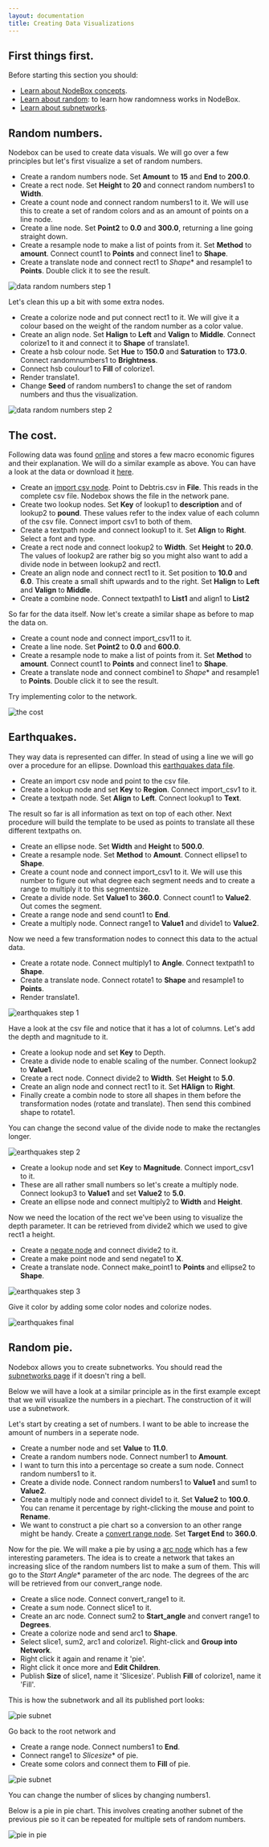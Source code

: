 ```yaml
---
layout: documentation
title: Creating Data Visualizations
---
```


First things first.
-------------------
Before starting this section you should:

* [Learn about NodeBox concepts](../concepts/concepts.html).
* [Learn about random](../concepts/randomness.html): to learn how randomness works in NodeBox.
* [Learn about subnetworks](../concepts/subnetworks.html).

Random numbers.
------------------

Nodebox can be used to create data visuals. We will go over a few principles but let's first visualize a set of random numbers.

* Create a random numbers node. Set **Amount** to **15** and **End** to **200.0**.
* Create a rect node. Set **Height** to **20** and connect random numbers1 to **Width**.
* Create a count node and connect random numbers1 to it. We will use this to create a set of random colors and as an amount of points on a line node.
* Create a line node. Set **Point2** to **0.0** and **300.0**, returning a line going straight down.
* Create a resample node to make a list of points from it. Set **Method** to **amount**. Connect count1 to **Points** and connect line1 to **Shape**.
* Create a translate node and connect rect1 to *Shape** and resample1 to **Points**. Double click it to see the result.

![data random numbers step 1](data-visualization-random-numbersa.png)

Let's clean this up a bit with some extra nodes.

* Create a colorize node and put connect rect1 to it. We will give it a colour based on the weight of the random number as a color value.
* Create an align node. Set **Halign** to **Left** and **Valign** to **Middle**. Connect colorize1 to it and connect it to **Shape** of translate1.
* Create a hsb colour node. Set **Hue** to **150.0** and **Saturation** to **173.0**. Connect randomnumbers1 to **Brightness**.
* Connect hsb coulour1 to **Fill** of colorize1.
* Render translate1.
* Change **Seed** of random numbers1 to change the set of random numbers and thus the visualization.

![data random numbers step 2](data-visualization-random-numbersb.png)

The cost.
----------
Following data was found [online](http://bit.ly/debtris) and stores a few macro economic figures and their explanation. We will do a similar example as above. You can have a look at the data or download it [here](data-visualization-debtris.csv).

* Create an [import csv node](/node/reference/data/import_csv.html). Point to Debtris.csv in **File**. This reads in the complete csv file. Nodebox shows the file in the network pane.
* Create two lookup nodes. Set **Key** of lookup1 to **description** and of lookup2 to **pound**. These values refer to the index value of each column of the csv file. Connect import csv1 to both of them.
* Create a textpath node and connect lookup1 to it. Set **Align** to **Right**. Select a font and type.
* Create a rect node and connect lookup2 to **Width**. Set **Height** to **20.0**. The values of lookup2 are rather big so you might also want to add a divide node in between lookup2 and rect1.
* Create an align node and connect rect1 to it. Set position to **10.0** and **6.0**. This create a small shift upwards and to the right. Set **Halign** to **Left** and **Valign** to **Middle**.
* Create a combine node. Connect textpath1 to **List1** and align1 to **List2**

So far for the data itself. Now let's create a similar shape as before to map the data on.

* Create a count node and connect import_csv11 to it.
* Create a line node. Set **Point2** to **0.0** and **600.0**.
* Create a resample node to make a list of points from it. Set **Method** to **amount**. Connect count1 to **Points** and connect line1 to **Shape**.
* Create a translate node and connect combine1 to *Shape** and resample1 to **Points**. Double click it to see the result.

Try implementing color to the network.

![the cost](data-visualization-cost.png)

Earthquakes.
------------------

They way data is represented can differ. In stead of using a line we will go over a procedure for an ellipse. Download this [earthquakes data file](data-visualization-earthquakes.csv).

* Create an import csv node and point to the csv file.
* Create a lookup node and set **Key** to **Region**. Connect import_csv1 to it.
* Create a textpath node. Set **Align** to **Left**. Connect lookup1 to **Text**.

The result so far is all information as text on top of each other. Next procedure will build the template to be used as points to translate all these different textpaths on.

* Create an ellipse node. Set **Width** and **Height** to **500.0**.
* Create a resample node. Set **Method** to **Amount**. Connect ellipse1 to **Shape**.
* Create a count node and connect import_csv1 to it. We will use this number to figure out what degree each segment needs and to create a range to multiply it to this segmentsize.
* Create a divide node. Set **Value1** to **360.0**. Connect count1 to **Value2**. Out comes the segment.
* Create a range node and send count1 to **End**.
* Create a multiply node. Connect range1 to **Value1** and divide1 to **Value2**.

Now we need a few transformation nodes to connect this data to the actual data. 

* Create a rotate node. Connect multiply1 to **Angle**. Connect textpath1 to **Shape**.
* Create a translate node. Connect rotate1 to **Shape** and resample1 to **Points**.
* Render translate1.

![earthquakes step 1](data-visualization-earthquakesa.png)

Have a look at the csv file and notice that it has a lot of columns. Let's add the depth and magnitude to it. 

* Create a lookup node and set **Key** to Depth.
* Create a divide node to enable scaling of the number. Connect lookup2 to **Value1**. 
* Create a rect node. Connect divide2 to **Width**. Set **Height** to **5.0**.
* Create an align node and connect rect1 to it. Set **HAlign** to **Right**.
* Finally create a combin node to store all shapes in them before the transformation nodes (rotate and translate). Then send this combined shape to rotate1.

You can change the second value of the divide node to make the rectangles longer.

![earthquakes step 2](data-visualization-earthquakesb.png)

* Create a lookup node and set **Key** to **Magnitude**. Connect import_csv1 to it.
* These are all rather small numbers so let's create a multiply node. Connect lookup3 to **Value1** and set **Value2** to **5.0**.
* Create an ellipse node and connect multiply2 to **Width** and **Height**.

Now we need the location of the rect we've been using to visualize the depth parameter. It can be retrieved from divide2 which we used to give rect1 a height.

* Create a [negate node](/node/reference/math/negate.html) and connect divide2 to it.
* Create a make point node and send negate1 to **X**.
* Create a translate node. Connect make_point1 to **Points** and ellipse2 to **Shape**.

![earthquakes step 3](data-visualization-earthquakesc.png)

Give it color by adding some color nodes and colorize nodes.

![earthquakes final](data-visualization-earthquakescolor.png)

Random pie.
--------------

Nodebox allows you to create subnetworks. You should read the [subnetworks page](../concepts/subnetworks.html) if it doesn't ring a bell.

Below we will have a look at a similar principle as in the first example except that we will visualize the numbers in a piechart. The construction of it will use a subnetwork.

Let's start by creating a set of numbers. I want to be able to increase the amount of numbers in a seperate node.

* Create a number node and set **Value** to **11.0**.
* Create a random numbers node. Connect number1 to **Amount**.
* I want to turn this into a percentage so create a sum node. Connect random numbers1 to it.
* Create a divide node. Connect random numbers1 to **Value1** and sum1 to **Value2**.
* Create a multiply node and connect divide1 to it. Set **Value2** to **100.0**. You can rename it percentage by right-clicking the mouse and point to **Rename**.
* We want to construct a pie chart so a conversion to an other range might be handy. Create a [convert range node](/node/reference/math/convert_range.html). Set **Target End** to **360.0**.

Now for the pie. We will make a pie by using a [arc node](/node/reference/corevector/arc.html) which has a few interesting parameters. The idea is to create a network that takes an increasing slice of the random numbers list to make a sum of them. This will go to the *Start Angle** parameter of the arc node. The degrees of the arc will be retrieved from our convert_range node.

* Create a slice node. Connect convert_range1 to it.
* Create a sum node. Connect slice1 to it.
* Create an arc node. Connect sum2 to **Start_angle** and convert range1 to **Degrees**.
* Create a colorize node and send arc1 to **Shape**.
* Select slice1, sum2, arc1 and colorize1. Right-click and **Group into Network**. 
* Right click it again and rename it 'pie'.
* Right click it once more and **Edit Children**.
* Publish **Size** of slice1, name it 'Slicesize'. Publish **Fill** of colorize1, name it 'Fill'.

This is how the subnetwork and all its published port looks:

![pie subnet](data-visualization-pie-subnet.png)

Go back to the root network and 

* Create a range node. Connect numbers1 to **End**.
* Connect range1 to *Slicesize** of pie.
* Create some colors and connect them to **Fill** of pie.

![pie subnet](data-visualization-piechart.png)

You can change the number of slices by changing numbers1.

Below is a pie in pie chart. This involves creating another subnet of the previous pie so it can be repeated for multiple sets of random numbers.

![pie in pie](data-visualization-pie-in-pie.png)


